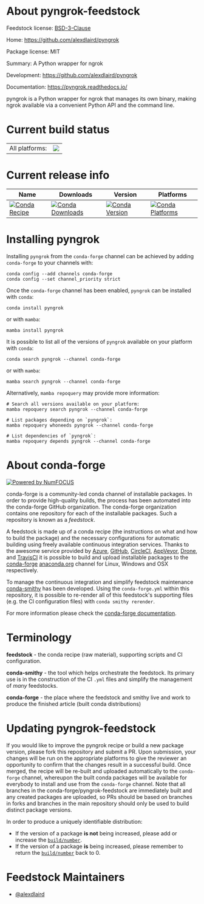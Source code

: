About pyngrok-feedstock
=======================

Feedstock license: [BSD-3-Clause](https://github.com/conda-forge/pyngrok-feedstock/blob/main/LICENSE.txt)

Home: https://github.com/alexdlaird/pyngrok

Package license: MIT

Summary: A Python wrapper for ngrok

Development: https://github.com/alexdlaird/pyngrok

Documentation: https://pyngrok.readthedocs.io/

pyngrok is a Python wrapper for ngrok that manages its own binary, making ngrok available
via a convenient Python API and the command line.


Current build status
====================


<table><tr><td>All platforms:</td>
    <td>
      <a href="https://dev.azure.com/conda-forge/feedstock-builds/_build/latest?definitionId=9669&branchName=main">
        <img src="https://dev.azure.com/conda-forge/feedstock-builds/_apis/build/status/pyngrok-feedstock?branchName=main">
      </a>
    </td>
  </tr>
</table>

Current release info
====================

| Name | Downloads | Version | Platforms |
| --- | --- | --- | --- |
| [![Conda Recipe](https://img.shields.io/badge/recipe-pyngrok-green.svg)](https://anaconda.org/conda-forge/pyngrok) | [![Conda Downloads](https://img.shields.io/conda/dn/conda-forge/pyngrok.svg)](https://anaconda.org/conda-forge/pyngrok) | [![Conda Version](https://img.shields.io/conda/vn/conda-forge/pyngrok.svg)](https://anaconda.org/conda-forge/pyngrok) | [![Conda Platforms](https://img.shields.io/conda/pn/conda-forge/pyngrok.svg)](https://anaconda.org/conda-forge/pyngrok) |

Installing pyngrok
==================

Installing `pyngrok` from the `conda-forge` channel can be achieved by adding `conda-forge` to your channels with:

```
conda config --add channels conda-forge
conda config --set channel_priority strict
```

Once the `conda-forge` channel has been enabled, `pyngrok` can be installed with `conda`:

```
conda install pyngrok
```

or with `mamba`:

```
mamba install pyngrok
```

It is possible to list all of the versions of `pyngrok` available on your platform with `conda`:

```
conda search pyngrok --channel conda-forge
```

or with `mamba`:

```
mamba search pyngrok --channel conda-forge
```

Alternatively, `mamba repoquery` may provide more information:

```
# Search all versions available on your platform:
mamba repoquery search pyngrok --channel conda-forge

# List packages depending on `pyngrok`:
mamba repoquery whoneeds pyngrok --channel conda-forge

# List dependencies of `pyngrok`:
mamba repoquery depends pyngrok --channel conda-forge
```


About conda-forge
=================

[![Powered by
NumFOCUS](https://img.shields.io/badge/powered%20by-NumFOCUS-orange.svg?style=flat&colorA=E1523D&colorB=007D8A)](https://numfocus.org)

conda-forge is a community-led conda channel of installable packages.
In order to provide high-quality builds, the process has been automated into the
conda-forge GitHub organization. The conda-forge organization contains one repository
for each of the installable packages. Such a repository is known as a *feedstock*.

A feedstock is made up of a conda recipe (the instructions on what and how to build
the package) and the necessary configurations for automatic building using freely
available continuous integration services. Thanks to the awesome service provided by
[Azure](https://azure.microsoft.com/en-us/services/devops/), [GitHub](https://github.com/),
[CircleCI](https://circleci.com/), [AppVeyor](https://www.appveyor.com/),
[Drone](https://cloud.drone.io/welcome), and [TravisCI](https://travis-ci.com/)
it is possible to build and upload installable packages to the
[conda-forge](https://anaconda.org/conda-forge) [anaconda.org](https://anaconda.org/)
channel for Linux, Windows and OSX respectively.

To manage the continuous integration and simplify feedstock maintenance
[conda-smithy](https://github.com/conda-forge/conda-smithy) has been developed.
Using the ``conda-forge.yml`` within this repository, it is possible to re-render all of
this feedstock's supporting files (e.g. the CI configuration files) with ``conda smithy rerender``.

For more information please check the [conda-forge documentation](https://conda-forge.org/docs/).

Terminology
===========

**feedstock** - the conda recipe (raw material), supporting scripts and CI configuration.

**conda-smithy** - the tool which helps orchestrate the feedstock.
                   Its primary use is in the construction of the CI ``.yml`` files
                   and simplify the management of *many* feedstocks.

**conda-forge** - the place where the feedstock and smithy live and work to
                  produce the finished article (built conda distributions)


Updating pyngrok-feedstock
==========================

If you would like to improve the pyngrok recipe or build a new
package version, please fork this repository and submit a PR. Upon submission,
your changes will be run on the appropriate platforms to give the reviewer an
opportunity to confirm that the changes result in a successful build. Once
merged, the recipe will be re-built and uploaded automatically to the
`conda-forge` channel, whereupon the built conda packages will be available for
everybody to install and use from the `conda-forge` channel.
Note that all branches in the conda-forge/pyngrok-feedstock are
immediately built and any created packages are uploaded, so PRs should be based
on branches in forks and branches in the main repository should only be used to
build distinct package versions.

In order to produce a uniquely identifiable distribution:
 * If the version of a package **is not** being increased, please add or increase
   the [``build/number``](https://docs.conda.io/projects/conda-build/en/latest/resources/define-metadata.html#build-number-and-string).
 * If the version of a package **is** being increased, please remember to return
   the [``build/number``](https://docs.conda.io/projects/conda-build/en/latest/resources/define-metadata.html#build-number-and-string)
   back to 0.

Feedstock Maintainers
=====================

* [@alexdlaird](https://github.com/alexdlaird/)

